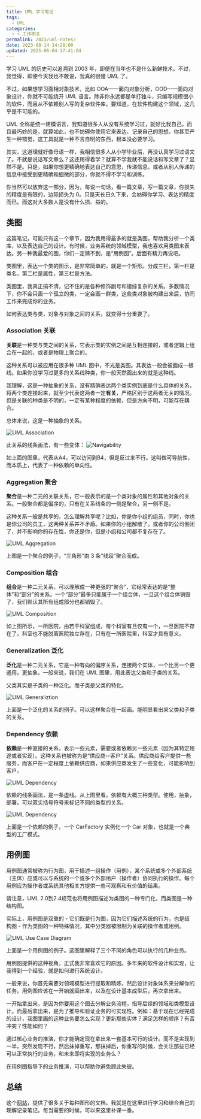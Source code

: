 ```yaml
---
title: UML 学习笔记
tags:
  - UML
categories:
  - - 工作相关
permalink: 2023/uml-notes/
date: 2023-08-14 14:20:00
updated: 2025-06-04 17:41:04
---
```


学习 UML 的历史可以追溯到 2003 年，即便在当年也不是什么新鲜技术。不过，我觉得，即便今天我也不敢说，我真的很懂 UML 了。

不过，如果想学习面相对象技术，比如 OOA——面向对象分析，OOD——面向对象设计，你就不可能绕开 UML 语言。除非你永远都是单打独斗，只编写规模很小的软件，而且从不依赖别人写的复杂软件库。要知道，在软件构建这个领域，这几乎是不可能的。

<!--more-->

UML 全称是统一建模语言，我知道很多人从没有系统学习过，就好比我自己。而且最巧妙的是，就算如此，也不妨碍你使用它来表达、记录自己的思想。你甚至产生一种错觉，这工具就是一种不言自明的东西，根本没必要学习。

其实，这道理就好像母语一样，我相信很多人从小学毕业后，再没认真学习过语文了。不就是说话写文章么？这还用得着学？就算不学我就不能说话和写文章了？显然不是。只是，如果你想更精确地表达自己的意思，传递信息，或者从别人传递的信息中接受到更精确和细微的部分，你就不得不学习和训练。

你当然可以放弃这一部分，因为，每说一句话，看一篇文章，写一篇文章，你损失的精度是有限的，边际损失为 0。只是天长日久下来，会妨碍你学习、表达的精度而已。而这对大多数人是没有什么损、益的。

## 类图

这篇笔记，可能只有这一个章节，因为我用得最多的就是类图，帮助我分析一个类库，以及表达自己的设计。有时候，业务系统的领域模型，我也喜欢用类图来表达。另一种我最爱的图，你们一定猜不到，是“用例图”。后面有精力再说吧。

类图里，表达一个类的图示，是非常简单的，就是一个矩形。分成三栏，第一栏是类名，第二栏是属性，第三栏是方法。

类图里，我真正搞不清，记不住的是各种修饰副号和错综复杂的关系。多数情况下，你不会只画一个孤立的类，一定会画一群类，这些类对象被构建出来后，协同工作来完成你的业务。

如何表达类与类，对象与对象之间的关系，就变得十分重要了。

### Association 关联

**关联**是一种类与类之间的关系，它表示类的实例之间是互相连接的，或者逻辑上组合在一起的，或者是物理上聚合的。

这种关系可以被应用在很多种 UML 图中，不光是类图。其表达一般会被画成一根线。如果你没学习过更多的关系线种类，你一般天然画出来的就是这种线。

我理解，这是一种抽象的关系，没有精确表达两个类实例到底是什么具体的关系，将两个类连接起来，就至少代表这两者一定**有关**，严格区别于这两者无关的情况。但是关联的种类是不明的，一定有某种程度的依赖，但是方向不明，可能存在耦合。

总体来说，这是一种抽象的关系。

![UML Association](../../images/2023/08/uml-association.png)

此关系的线条画法，有一些变体：
![Navigability](../../images/2023/08/uml-association-navitability.png)

如上面的图里，代表从A4，可以访问到B4，但是反过来不行。这叫做可导航性，而本质上，代表了一种依赖的单向性。

### Aggregation 聚合

**聚合**是一种二元的关联关系，它一般表示的是一个类对象的属性和其他对象的关系。一般聚合都是偏序的，只有在关系线条的一侧是聚合，另一侧不是。

这种关系一般是共享的，怎么理解共享呢？比如，你是你小组的组员，同时，你也是你公司的员工，这两种关系并不矛盾。如果你的小组解散了，或者你的公司倒闭了，并不影响你的存在性，你还是你，但是小组和公司都不复存在了。

![UML Aggregation](../../images/2023/08/uml-aggregation-illustrate.png)

上图是一个聚合的例子，“三角形”由 3 条“线段”聚合而成。
### Composition 组合

**组合**是一种二元关系，可以理解成一种更强的“聚合”，它经常表达的是“整体”和“部分”的关系。一个“部分”最多只能属于一个组合体，一旦这个组合体销毁了，我们默认其所有组成部分也都销毁了。

![UML Composition](../../images/2023/08/uml-composite-illustrate.png)

如上图所示，一所医院，由若干科室组成，每个科室有且仅有一个，一旦医院不存在了，科室也不能脱离医院独立存在，只有在一所医院里，科室才具有意义。
### Generalization 泛化

**泛化**是一种二元关系，它是一种有向的偏序关系，连接两个实体，一个比另一个更通用，更抽象。一般来说，我们在 UML 图里，用此表达父类和子类的关系。

父类其实是子类的一种泛化。而子类是父类的特化。

![UML Generaliztion](../../images/2023/08/uml-generalization-illustrate.png)

上面是一个泛化的关系的例子。可以这样聚合在一起画。能明显看出来父类和子类的关系。
### Dependency 依赖

**依赖**是一种直接的关系，表示一些元素，需要或者依赖另一些元素（因为其特定用途或者实现）。这种关系也被称为是“供应商--客户”关系。供应商给客户提供一些服务，而客户在一定程度上依赖供应商，如果供应商发生了一些变化，可能影响到客户。

![UML Dependency](../../images/2023/08/uml-dependency-illustrate.png)

 依赖的线条画法，是一条虚线。从上图里看，依赖有大概三种类型。使用，抽象，部署。可以双尖括号符号来标记不同的类型的关系。

![UML Dependency](../../images/2023/08/uml-dependency-illustrate2.png)

上面是一个依赖的例子，一个 CarFactory 实例化一个 Car 对象，也就是一个典型的工厂模式。
## 用例图

用例图通常被称为行为图，用于描述一组操作（用例），某个系统或多个外部系统（主体）应或可以与系统的一个或多个外部用户（操作者）协同执行的操作。每个用例应为操作者或系统其他相关方提供一些可观察和有价值的结果。  
  
请注意，UML 2.0到2.4规范也将用例图描述为类图的一种专门化，而类图是一种结构图。  
  
实际上，用例图是双重的 - 它们既是行为图，因为它们描述系统的行为，也是结构图 - 作为类图的一种特殊情况，其中分类器被限制为关联的操作者或用例。

![UML Use Case Diagram](../../images/2023/08/uml-usecase-diagram.png)

上面是一个用例图的例子。这图里解释了三个不同的角色可以执行的几种业务。

用例图提供的这种视角，正式我非常喜欢它的原因。多年来的软件设计和实现，让我得到一个经验，就是如何进行系统设计。

一般来说，你首先需要对领域模型进行提取和精炼，然后设计对象体系来分解你的任务。用例图应该在一开始就画出来，以及在设计基本成型后，再次拿出来。

一开始拿出来，是因为你要用这个图去分解业务流程，指导后续的领域和类模型设计。而最后拿出来，是为了推导和验证业务的可实现性。例如：基于现在已经完成的设计，我图里画的这种业务要怎么实现？更新那些实体？满足怎样的顺序？有否冲突？性能如何？

通过核心业务的推演，你才能确定现在拿出来一套基本可行的设计。而不是实现到一半，突然发现不行，然后抹掉重写，那抹掉后，你重写的时候，会关注那些已经可以正常执行的业务，和未来即将实现的业务么？

在用例图指导下的业务推演，可以帮助你避免顾此失彼。
## 总结

这个[网站](https://www.uml-diagrams.org/)，提供了很多关于每种图形的文档。我就是在这里进行学习和结合自己的理解记录笔记。每当需要的时候，可以来这里补课一番。



